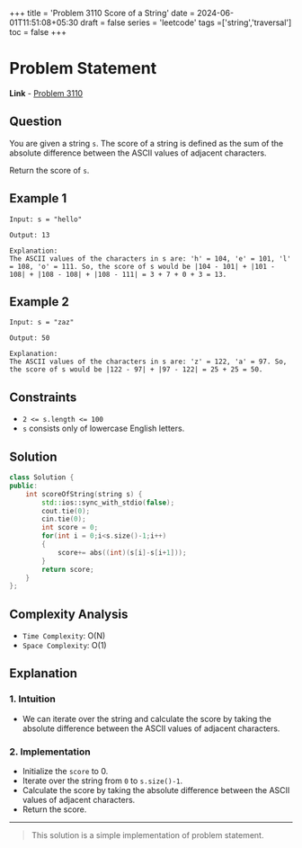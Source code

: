 +++
title = 'Problem 3110 Score of a String'
date = 2024-06-01T11:51:08+05:30
draft = false
series = 'leetcode'
tags =['string','traversal']
toc = false
+++

# Problem Statement

**Link** - [Problem 3110](https://leetcode.com/problems/score-of-a-string/description/)

## Question

You are given a string `s`. The score of a string is defined as the sum of the absolute difference between the ASCII values of adjacent characters.

Return the score of `s`.

## Example 1

```text
Input: s = "hello"

Output: 13

Explanation:
The ASCII values of the characters in s are: 'h' = 104, 'e' = 101, 'l' = 108, 'o' = 111. So, the score of s would be |104 - 101| + |101 - 108| + |108 - 108| + |108 - 111| = 3 + 7 + 0 + 3 = 13.
```

## Example 2

```text
Input: s = "zaz"

Output: 50

Explanation:
The ASCII values of the characters in s are: 'z' = 122, 'a' = 97. So, the score of s would be |122 - 97| + |97 - 122| = 25 + 25 = 50.
```

## Constraints

- `2 <= s.length <= 100`
- `s` consists only of lowercase English letters.

## Solution

```cpp
class Solution {
public:
    int scoreOfString(string s) {
        std::ios::sync_with_stdio(false);
        cout.tie(0);
        cin.tie(0);
        int score = 0;
        for(int i = 0;i<s.size()-1;i++)
        {
            score+= abs((int)(s[i]-s[i+1]));
        }
        return score;
    }
};
```

## Complexity Analysis

- `Time Complexity`: O(N)
- `Space Complexity`: O(1)

## Explanation

### 1. Intuition

- We can iterate over the string and calculate the score by taking the absolute difference between the ASCII values of adjacent characters.

### 2. Implementation

- Initialize the `score` to 0.
- Iterate over the string from `0` to `s.size()-1`.
- Calculate the score by taking the absolute difference between the ASCII values of adjacent characters.
- Return the score.

---

> This solution is a simple implementation of problem statement.
